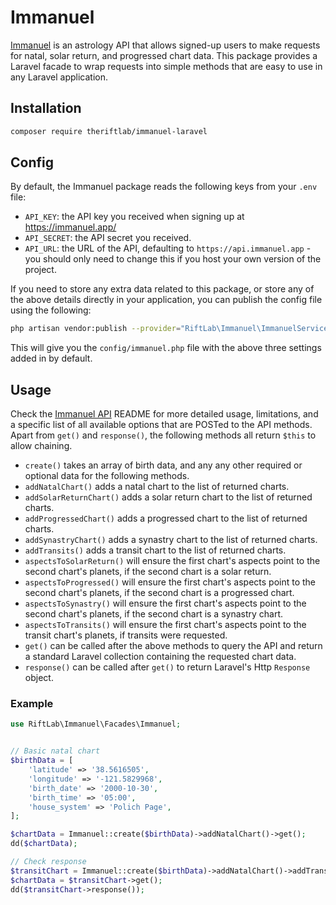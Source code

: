 # Immanuel

[Immanuel](https://immanuel.app/) is an astrology API that allows signed-up users to make requests for natal, solar return, and progressed chart data. This package provides a Laravel facade to wrap requests into simple methods that are easy to use in any Laravel application.

## Installation

```bash
composer require theriftlab/immanuel-laravel
```

## Config

By default, the Immanuel package reads the following keys from your `.env` file:

* `API_KEY`: the API key you received when signing up at https://immanuel.app/
* `API_SECRET`: the API secret you received.
* `API_URL`: the URL of the API, defaulting to `https://api.immanuel.app` - you should only need to change this if you host your own version of the project.

If you need to store any extra data related to this package, or store any of the above details directly in your application, you can publish the config file using the following:

```bash
php artisan vendor:publish --provider="RiftLab\Immanuel\ImmanuelServiceProvider" --tag="config"
```

This will give you the `config/immanuel.php` file with the above three settings added in by default.

## Usage

Check the [Immanuel API](https://github.com/theriftlab/immanuel-api/) README for more detailed usage, limitations, and a specific list of all available options that are POSTed to the API methods. Apart from `get()` and `response()`, the following methods all return `$this` to allow chaining.

* `create()` takes an array of birth data, and any any other required or optional data for the following methods.
* `addNatalChart()` adds a natal chart to the list of returned charts.
* `addSolarReturnChart()` adds a solar return chart to the list of returned charts.
* `addProgressedChart()` adds a progressed chart to the list of returned charts.
* `addSynastryChart()` adds a synastry chart to the list of returned charts.
* `addTransits()` adds a transit chart to the list of returned charts.
* `aspectsToSolarReturn()` will ensure the first chart's aspects point to the second chart's planets, if the second chart is a solar return.
* `aspectsToProgressed()` will ensure the first chart's aspects point to the second chart's planets, if the second chart is a progressed chart.
* `aspectsToSynastry()` will ensure the first chart's aspects point to the second chart's planets, if the second chart is a synastry chart.
* `aspectsToTransits()` will ensure the first chart's aspects point to the transit chart's planets, if transits were requested.
* `get()` can be called after the above methods to query the API and return a standard Laravel collection containing the requested chart data.
* `response()` can be called after `get()` to return Laravel's Http `Response` object.

### Example

```php
use RiftLab\Immanuel\Facades\Immanuel;


// Basic natal chart
$birthData = [
    'latitude' => '38.5616505',
    'longitude' => '-121.5829968',
    'birth_date' => '2000-10-30',
    'birth_time' => '05:00',
    'house_system' => 'Polich Page',
];

$chartData = Immanuel::create($birthData)->addNatalChart()->get();
dd($chartData);

// Check response
$transitChart = Immanuel::create($birthData)->addNatalChart()->addTransits()->aspectsToTransits();
$chartData = $transitChart->get();
dd($transitChart->response());
```